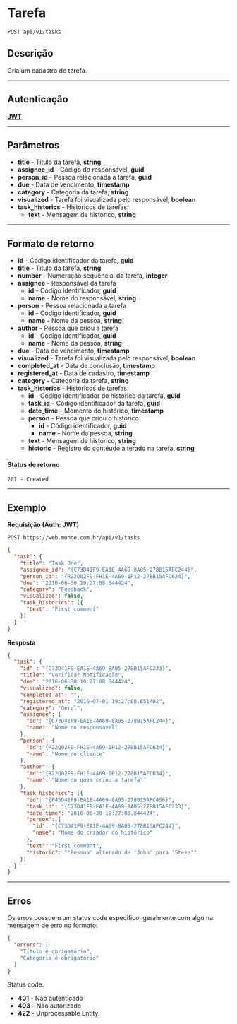 # Tarefa

    POST api/v1/tasks

## Descrição
Cria um cadastro de tarefa.

***

## Autenticação
**[JWT](../authentication/POST_auth_token.md)**

***

## Parâmetros

- **title** - Título da tarefa, **string**
- **assignee_id** - Código do responsável, **guid**
- **person_id** - Pessoa relacionada a tarefa, **guid**
- **due** - Data de vencimento, **timestamp**
- **category** - Categoria da tarefa, **string**
- **visualized** - Tarefa foi visualizada pelo responsável, **boolean**
- **task_historics** - Históricos de tarefas:
  - **text** - Mensagem de histórico, **string**

***

## Formato de retorno

- **id** - Código identificador da tarefa, **guid**
- **title** - Título da tarefa, **string**
- **number** - Numeração sequêncial da tarefa, **integer**
- **assignee** - Responsável da tarefa
  - **id** - Código identificador, **guid**
  - **name** - Nome do responsável, **string**
- **person** - Pessoa relacionada a tarefa
  - **id** - Código identificador, **guid**
  - **name** - Nome da pessoa, **string**
- **author** - Pessoa que criou a tarefa
  - **id** - Código identificador, **guid**
  - **name** - Nome da pessoa, **string**
- **due** - Data de vencimento, **timestamp**
- **visualized** - Tarefa foi visualizada pelo responsável, **boolean**
- **completed_at** - Data de conclusão, **timestamp**
- **registered_at** - Data de cadastro, **timestamp**
- **category** - Categoria da tarefa, **string**
- **task_historics** - Históricos de tarefas:
  - **id** - Código identificador do histórico da tarefa, **guid**
  - **task_id** - Código identificador da tarefa, **guid**
  - **date_time** - Momento do histórico, **timestamp**
  - **person** - Pessoa que criou o histórico
    - **id** - Código identificador, **guid**
    - **name** - Nome da pessoa, **string**
  - **text** - Mensagem de histórico, **string**
  - **historic** - Registro do contéudo alterado na tarefa, **string**

#### Status de retorno

    201 - Created

***

## Exemplo
  **Requisição (Auth: JWT)**

    POST https://web.monde.com.br/api/v1/tasks

``` json
{
  "task": {
    "title": "Task One",
    "assignee_id": "{C73D41F9-EA1E-4A69-8A05-278B15AFC244}",
    "person_id": "{R22Q02F9-FH1E-4A69-1P12-278B15AFC634}",
    "due": "2016-06-30 19:27:08.644424",
    "category": "Feedback",
    "visualized": false,
    "task_historics": [{
      "text": "First comment"
    }]
  }
}
```

  **Resposta**
``` json
{
  "task": {
    "id" : "{C73D41F9-EA1E-4A69-8A05-278B15AFC233}",
    "title": "Verificar Notificação",
    "due": "2016-06-30 19:27:08.644424",
    "visualized": false,
    "completed_at": "",
    "registered_at": "2016-07-01 19:27:08.651402",
    "category": "Geral",
    "assignee": {
      "id": "{C73D41F9-EA1E-4A69-8A05-278B15AFC244}",
      "name": "Nome do responsável"
    },
    "person": {
      "id":"{R22Q02F9-FH1E-4A69-1P12-278B15AFC634}",
      "name": "Nome do cliente"
    },
    "author": {
      "id":"{R22Q02F9-FH1E-4A69-1P12-278B15AFC634}",
      "name": "Nome do quem criou a tarefa"
    },
    "task_historics": [{
      "id": "{F45D41F9-EA1E-4A69-8A05-278B15AFC456}",
      "task_id": "{C73D41F9-EA1E-4A69-8A05-278B15AFC233}",
      "date_time": "2016-06-30 19:27:08.844424",
      "person": {
        "id": "{C73D41F9-EA1E-4A69-8A05-278B15AFC244}",
        "name": "Nome do criador do histórico"
      },
      "text": "First comment",
      "historic": "'Pessoa' alterado de 'John' para 'Steve'"
    }]
  }
}
```

***

## Erros
  Os erros possuem um status code especifico, geralmente com alguma mensagem de erro no formato:
  ``` json
  {
    "errors": [
      "Título é obrigatório",
      "Categoria é obrigatório"
    ]
  }
  ```

  Status code:
  - **401** - Não autenticado
  - **403** - Não autorizado
  - **422** - Unprocessable Entity.
